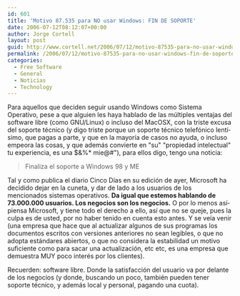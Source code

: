 ```yaml
---
id: 601
title: 'Motivo 87.535 para NO usar Windows: FIN DE SOPORTE'
date: 2006-07-12T08:12:07+00:00
author: Jorge Cortell
layout: post
guid: http://www.cortell.net/2006/07/12/motivo-87535-para-no-usar-windows-fin-de-soporte/
permalink: /2006/07/12/motivo-87535-para-no-usar-windows-fin-de-soporte/
categories:
  - Free Software
  - General
  - Noticias
  - Technology
---
```

Para aquellos que deciden seguir usando Windows como Sistema Operativo, pese a que alguien les haya hablado de las múltiples ventajas del software libre (como GNU/Linux) o incluso del MacOSX, con la triste excusa del soporte técnico (y digo triste porque un soporte técnico telefónico lentí­simo, que pagas a parte, y que en la mayorí­a de casos no ayuda, o incluso empeora las cosas, y que además convierte en "su" "propiedad intelectual" tu experiencia, es una $&%* mie@#"), para ellos digo, tengo una noticia:

> Finaliza el soporte a Windows 98 y ME

Tal y como publica el diario Cinco Dí­as en su edición de ayer, Microsoft ha decidido dejar en la cuneta, y dar de lado a los usuarios de los mencionados sistemas operativos. **Da igual que estemos hablando de 73.000.000 usuarios. Los negocios son los negocios.** O por lo menos así­ piensa Microsoft, y tiene todo el derecho a ello, así­ que no se queje, pues la culpa es de usted, por no haber tenido en cuenta esto antes. Y se veí­a venir (una empresa que hace que al actualizar algunos de sus programas los documentos escritos con versiones anteriores no sean legibles, o que no adopta estándares abiertos, o que no considera la estabilidad un motivo suficiente como para sacar una actualización, etc etc, es una empresa que demuestra MUY poco interés por los clientes).
  
Recuerden: software libre. Donde la satisfacción del usuario va por delante de los negocios (y donde, buscando un poco, también pueden tener soporte técnico, y además local y personal, pagando una cuota).